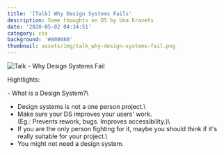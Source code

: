 ```yaml
---
title: '[Talk] Why Design Systems Fails'
description: Some thoughts on DS by Una Kravets
date: '2020-05-02 04:34:51'
category: css
background: '#800080'
thumbnail: assets/img/talk_why-design-systems-fail.png
---
```

![Talk - Why Design Systems Fail](assets/img/talk_why-design-systems-fail.png "Talk - Why Design Systems Fail")

Hightlights:

\- What is a Design System?\
- Design systems is not a one person project.\
- Make sure your DS improves your users' work.\
(Eg.: Prevents rework, bugs. Improves accessibility.)\
- If you are the only person fighting for it, maybe you should think if it's really suitable for your project.\
- You might not need a design system.
